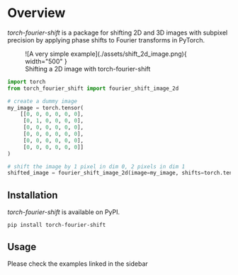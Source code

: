 # Overview

*torch-fourier-shift* is a package for shifting 2D and 3D images with subpixel precision 
by applying phase shifts to Fourier transforms in PyTorch.

<figure markdown>
  ![A very simple example](./assets/shift_2d_image.png){ width="500" }
  <figcaption>Shifting a 2D image with torch-fourier-shift</figcaption>
</figure>


```python
import torch
from torch_fourier_shift import fourier_shift_image_2d

# create a dummy image
my_image = torch.tensor(
    [[0, 0, 0, 0, 0, 0],
     [0, 1, 0, 0, 0, 0],
     [0, 0, 0, 0, 0, 0],
     [0, 0, 0, 0, 0, 0],
     [0, 0, 0, 0, 0, 0],
     [0, 0, 0, 0, 0, 0]]
)

# shift the image by 1 pixel in dim 0, 2 pixels in dim 1
shifted_image = fourier_shift_image_2d(image=my_image, shifts=torch.tensor([1, 2]))
```

## Installation

*torch-fourier-shift* is available on PyPI.

```shell
pip install torch-fourier-shift
```

## Usage

Please check the examples linked in the sidebar


